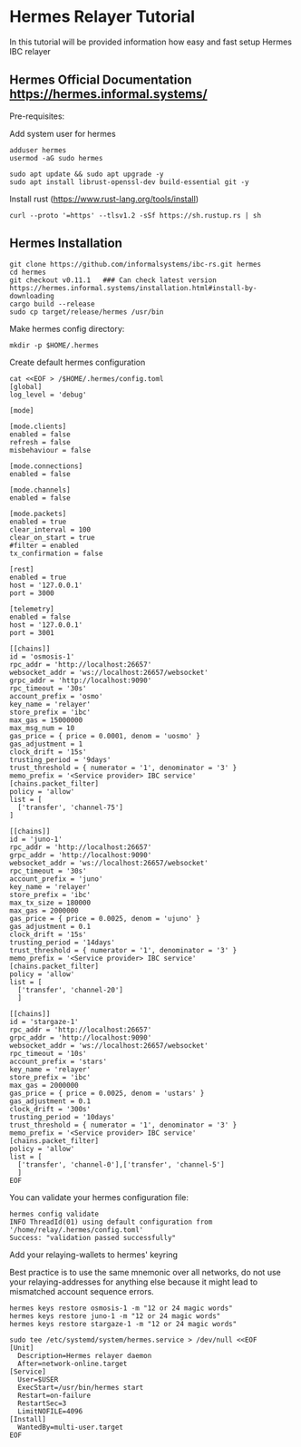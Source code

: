 # Hermes Relayer Tutorial

In this tutorial will be provided information how easy and fast setup Hermes IBC relayer

## Hermes Official Documentation https://hermes.informal.systems/

Pre-requisites:

Add system user for hermes
```
adduser hermes
usermod -aG sudo hermes
```
```
sudo apt update && sudo apt upgrade -y
sudo apt install librust-openssl-dev build-essential git -y
```
Install rust (https://www.rust-lang.org/tools/install)
```
curl --proto '=https' --tlsv1.2 -sSf https://sh.rustup.rs | sh
```

## Hermes Installation

```
git clone https://github.com/informalsystems/ibc-rs.git hermes
cd hermes
git checkout v0.11.1   ### Can check latest version https://hermes.informal.systems/installation.html#install-by-downloading
cargo build --release
sudo cp target/release/hermes /usr/bin
```

Make hermes config directory:

```
mkdir -p $HOME/.hermes
```

Create default hermes configuration

```
cat <<EOF > /$HOME/.hermes/config.toml
[global]
log_level = 'debug'

[mode]

[mode.clients]
enabled = false
refresh = false
misbehaviour = false

[mode.connections]
enabled = false

[mode.channels]
enabled = false

[mode.packets]
enabled = true
clear_interval = 100
clear_on_start = true
#filter = enabled
tx_confirmation = false

[rest]
enabled = true
host = '127.0.0.1'
port = 3000

[telemetry]
enabled = false
host = '127.0.0.1'
port = 3001

[[chains]]
id = 'osmosis-1'
rpc_addr = 'http://localhost:26657'
websocket_addr = 'ws://localhost:26657/websocket'
grpc_addr = 'http://localhost:9090'
rpc_timeout = '30s'
account_prefix = 'osmo'
key_name = 'relayer'
store_prefix = 'ibc'
max_gas = 15000000
max_msg_num = 10
gas_price = { price = 0.0001, denom = 'uosmo' }
gas_adjustment = 1
clock_drift = '15s'
trusting_period = '9days'
trust_threshold = { numerator = '1', denominator = '3' }
memo_prefix = '<Service provider> IBC service'
[chains.packet_filter]
policy = 'allow'
list = [
  ['transfer', 'channel-75']
]

[[chains]]
id = 'juno-1'
rpc_addr = 'http://localhost:26657'
grpc_addr = 'http://localhost:9090'
websocket_addr = 'ws://localhost:26657/websocket'
rpc_timeout = '30s'
account_prefix = 'juno'
key_name = 'relayer'
store_prefix = 'ibc'
max_tx_size = 180000
max_gas = 2000000
gas_price = { price = 0.0025, denom = 'ujuno' }
gas_adjustment = 0.1
clock_drift = '15s'
trusting_period = '14days'
trust_threshold = { numerator = '1', denominator = '3' }
memo_prefix = '<Service provider> IBC service'
[chains.packet_filter]
policy = 'allow'
list = [
  ['transfer', 'channel-20']
  ]

[[chains]]
id = 'stargaze-1'
rpc_addr = 'http://localhost:26657'
grpc_addr = 'http://localhost:9090'
websocket_addr = 'ws://localhost:26657/websocket'
rpc_timeout = '10s'
account_prefix = 'stars'
key_name = 'relayer'
store_prefix = 'ibc'
max_gas = 2000000
gas_price = { price = 0.0025, denom = 'ustars' }
gas_adjustment = 0.1
clock_drift = '300s'
trusting_period = '10days'
trust_threshold = { numerator = '1', denominator = '3' }
memo_prefix = '<Service provider> IBC service'
[chains.packet_filter]
policy = 'allow'
list = [
  ['transfer', 'channel-0'],['transfer', 'channel-5']
  ]
EOF

```
You can validate your hermes configuration file:
```
hermes config validate
INFO ThreadId(01) using default configuration from '/home/relay/.hermes/config.toml'
Success: "validation passed successfully"
```

Add your relaying-wallets to hermes' keyring

Best practice is to use the same mnemonic over all networks, do not use your relaying-addresses for anything else because it might lead to mismatched account sequence errors.
```
hermes keys restore osmosis-1 -m "12 or 24 magic words"
hermes keys restore juno-1 -m "12 or 24 magic words"
hermes keys restore stargaze-1 -m "12 or 24 magic words"
```

```
sudo tee /etc/systemd/system/hermes.service > /dev/null <<EOF
[Unit]
  Description=Hermes relayer daemon
  After=network-online.target
[Service]
  User=$USER
  ExecStart=/usr/bin/hermes start
  Restart=on-failure
  RestartSec=3
  LimitNOFILE=4096
[Install]
  WantedBy=multi-user.target
EOF
